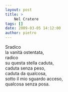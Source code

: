 ```yaml
---
layout: post
title: >
    Nel Cratere
tags: []
date: 2009-03-05 14:12:00
author: pietro
---
```

Sradico<br/>la vanità ostentata,<br/>radico<br/>su questa stella caduta,<br/>caduta senza peso,<br/>caduta da qualcosa,<br/>sotto il mio sguardo acceso,<br/>qualcosa senza posa.
